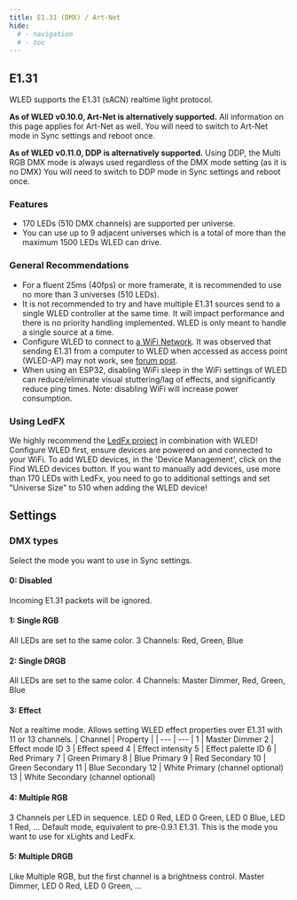 ```yaml
---
title: E1.31 (DMX) / Art-Net
hide:
  # - navigation
  # - toc
---
```


## E1.31
WLED supports the E1.31 (sACN) realtime light protocol. 

**As of WLED v0.10.0, Art-Net is alternatively supported.** All information on this page applies for Art-Net as well.
You will need to switch to Art-Net mode in Sync settings and reboot once.  

**As of WLED v0.11.0, DDP is alternatively supported.** Using DDP, the Multi RGB DMX mode is always used regardless of the DMX mode setting (as it is no DMX)
You will need to switch to DDP mode in Sync settings and reboot once.  

### Features
* 170 LEDs (510 DMX channels) are supported per universe. 
* You can use up to 9 adjacent universes which is a total of more than the maximum 1500 LEDs WLED can drive.

### General Recommendations
* For a fluent 25ms (40fps) or more framerate, it is recommended to use no more than 3 universes (510 LEDs).
* It is not recommended to try and have multiple E1.31 sources send to a single WLED controller at the same time. It will impact performance and there is no priority handling implemented. WLED is only meant to handle a single source at a time.
* Configure WLED to connect to [a WiFi Network](https://github.com/Aircoookie/WLED/wiki/Settings#wifi-settings). It was observed that sending E1.31 from a computer to WLED when accessed as access point (WLED-AP) may not work, see [forum post](https://wled.discourse.group/t/sending-e1-31-when-in-ap-mode-may-not-work/407). 
* When using an ESP32, disabling WiFi sleep in the WiFi settings of WLED can reduce/eliminate visual stuttering/lag of effects, and significantly reduce ping times. Note: disabling WiFi will increase power consumption.

### Using LedFX
We highly recommend the [LedFx project](https://github.com/LedFx/LedFx) in combination with WLED!
Configure WLED first, ensure devices are powered on and connected to your WiFi. 
To add WLED devices, in the 'Device Management', click on the Find WLED devices button.
If you want to manually add devices, use more than 170 LEDs with LedFx, you need to go to additional settings and set "Universe Size" to 510 when adding the WLED device!

## Settings
### DMX types
Select the mode you want to use in Sync settings.

#### 0: Disabled
Incoming E1.31 packets will be ignored.

#### 1: Single RGB
All LEDs are set to the same color. 3 Channels: Red, Green, Blue

#### 2: Single DRGB
All LEDs are set to the same color. 4 Channels: Master Dimmer, Red, Green, Blue

#### 3: Effect
Not a realtime mode. Allows setting WLED effect properties over E1.31 with 11 or 13 channels.
| Channel | Property |
| --- | --- |
1 | Master Dimmer
2 | Effect mode ID
3 | Effect speed
4 | Effect intensity
5 | Effect palette ID
6 | Red Primary
7 | Green Primary
8 | Blue Primary
9 | Red Secondary
10 | Green Secondary
11 | Blue Secondary
12 | White Primary (channel optional)
13 | White Secondary (channel optional)

#### 4: Multiple RGB
3 Channels per LED in sequence. LED 0 Red, LED 0 Green, LED 0 Blue, LED 1 Red, ...
Default mode, equivalent to pre-0.9.1 E1.31. This is the mode you want to use for xLights and LedFx.

#### 5: Multiple DRGB
Like Multiple RGB, but the first channel is a brightness control.
Master Dimmer, LED 0 Red, LED 0 Green, ...

